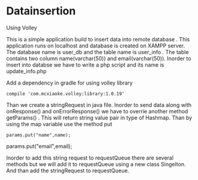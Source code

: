 # Datainsertion
Using Volley

This is a simple application build to insert data into remote database . 
This application runs on localhost and database is created on XAMPP server. 
The database name is user_db and the table name is user_info .
The table contains two column name(varchar(50)) and email(varchar(50)).
Inorder to insert into databse we have to write a php script and its name is update_info.php
 
  <?php
  $user_name=$_POST["name"];
  $user_pass=$_POST["email"];
  $user="root";
  $password="";
  $host="localhost";
  $db_name="user_db";
  $con=mysqli_connect($host,$user,$password,$db_name);
  $sql="insert into user_info values('$user_name','$user_pass');";
  if(mysqli_query($con,$sql))
  {
	  echo "Data insertion success";
  }
  else
  {
	  echo"Error while insertion";
  }
  mysqli_close($con);
  ?>
  
Add a dependency in gradle for using volley library 

	compile 'com.mcxiaoke.volley:library:1.0.19'

Than we create a stringRequest in java file.
Inorder  to send data along with onResponse() and onErrorResponse() we have to overrie another method getParams() .
This will return string value pair in type of Hashmap.
Than by using the map variable use the method put 
	
	params.put("name",name);
  params.put("email",email);

Inorder to add this string request to requestQueue there are several methods but we will add it to requestQueue using a new class Singelton.
And than add the stringRequest to requestQueue.
